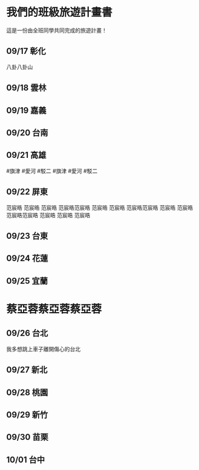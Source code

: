 # 我們的班級旅遊計畫書

這是一份由全班同學共同完成的旅遊計畫！

## 09/17 彰化
八卦八卦山

## 09/18 雲林


## 09/19 嘉義


## 09/20 台南


## 09/21 高雄
#旗津
#愛河
#駁二
#旗津
#愛河
#駁二
## 09/22 屏東

范宸晧 范宸晧 范宸晧 范宸晧范宸晧 范宸晧 范宸晧 范宸晧范宸晧 范宸晧 范宸晧 范宸晧范宸晧 范宸晧 范宸晧 范宸晧

## 09/23 台東


## 09/24 花蓮


## 09/25 宜蘭
# 蔡亞蓉蔡亞蓉蔡亞蓉

## 09/26 台北
我多想跳上車子離開傷心的台北

## 09/27 新北


## 09/28 桃園


## 09/29 新竹


## 09/30 苗栗


## 10/01 台中



